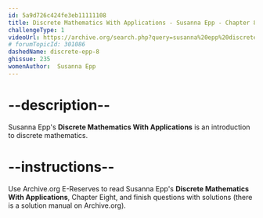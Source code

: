 ```yaml
---
id: 5a9d726c424fe3eb11111108
title: Discrete Mathematics With Applications - Susanna Epp - Chapter 8
challengeType: 1
videoUrl: https://archive.org/search.php?query=susanna%20epp%20discrete%20mathematics
# forumTopicId: 301086
dashedName: discrete-epp-8
ghissue: 235
womenAuthor:  Susanna Epp
---
```


# --description--

Susanna Epp's __Discrete Mathematics With Applications__ is an introduction to discrete mathematics.

# --instructions--

Use Archive.org E-Reserves to read Susanna Epp's __Discrete Mathematics With Applications__, Chapter Eight, and finish questions with solutions (there is a solution manual on Archive.org). 